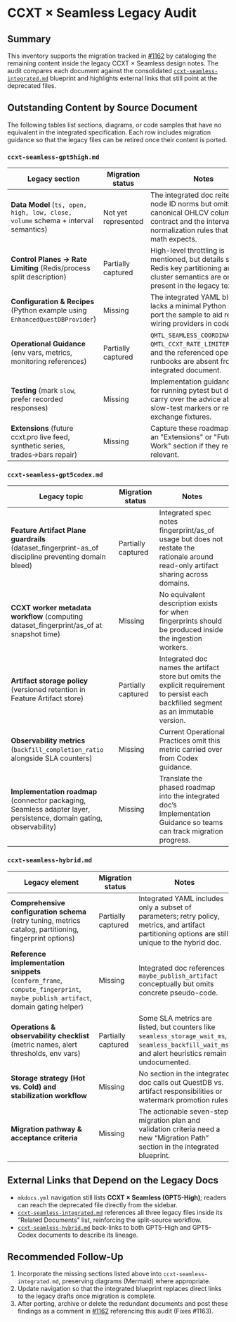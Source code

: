 # CCXT × Seamless Legacy Audit

## Summary
This inventory supports the migration tracked in [#1162](https://github.com/hyophyop/qmtl/issues/1162) by cataloging the remaining content inside the legacy CCXT × Seamless design notes. The audit compares each document against the consolidated [`ccxt-seamless-integrated.md`](ccxt-seamless-integrated.md) blueprint and highlights external links that still point at the deprecated files.

## Outstanding Content by Source Document
The following tables list sections, diagrams, or code samples that have no equivalent in the integrated specification. Each row includes migration guidance so that the legacy files can be retired once their content is ported.

### `ccxt-seamless-gpt5high.md`

| Legacy section | Migration status | Notes |
| --- | --- | --- |
| **Data Model** (`ts, open, high, low, close, volume` schema + interval semantics) | Not yet represented | The integrated doc reiterates node ID norms but omits the canonical OHLCV column contract and the interval-normalization rules that gap math expects. |
| **Control Planes → Rate Limiting** (Redis/process split description) | Partially captured | High-level throttling is mentioned, but details such as Redis key partitioning and cluster semantics are only present in the legacy text. |
| **Configuration & Recipes** (Python example using `EnhancedQuestDBProvider`) | Missing | The integrated YAML blueprint lacks a minimal Python snippet; port the sample to aid readers wiring providers in code. |
| **Operational Guidance** (env vars, metrics, monitoring references) | Partially captured | `QMTL_SEAMLESS_COORDINATOR_URL`, `QMTL_CCXT_RATE_LIMITER_REDIS`, and the referenced operations runbooks are absent from the integrated document. |
| **Testing** (mark `slow`, prefer recorded responses) | Missing | Implementation guidance calls for running pytest but does not carry over the advice about slow-test markers or recorded exchange fixtures. |
| **Extensions** (future ccxt.pro live feed, synthetic series, trades→bars repair) | Missing | Capture these roadmap ideas in an "Extensions" or "Future Work" section if they remain relevant. |

### `ccxt-seamless-gpt5codex.md`

| Legacy topic | Migration status | Notes |
| --- | --- | --- |
| **Feature Artifact Plane guardrails** (dataset_fingerprint-as_of discipline preventing domain bleed) | Partially captured | Integrated spec notes fingerprint/as_of usage but does not restate the rationale around read-only artifact sharing across domains. |
| **CCXT worker metadata workflow** (computing dataset_fingerprint/as_of at snapshot time) | Missing | No equivalent description exists for when fingerprints should be produced inside the ingestion workers. |
| **Artifact storage policy** (versioned retention in Feature Artifact store) | Partially captured | Integrated doc names the artifact store but omits the explicit requirement to persist each backfilled segment as an immutable version. |
| **Observability metrics** (`backfill_completion_ratio` alongside SLA counters) | Missing | Current Operational Practices omit this metric carried over from Codex guidance. |
| **Implementation roadmap** (connector packaging, Seamless adapter layer, persistence, domain gating, observability) | Missing | Translate the phased roadmap into the integrated doc’s Implementation Guidance so teams can track migration progress. |

### `ccxt-seamless-hybrid.md`

| Legacy element | Migration status | Notes |
| --- | --- | --- |
| **Comprehensive configuration schema** (retry tuning, metrics catalog, partitioning, fingerprint options) | Partially captured | Integrated YAML includes only a subset of parameters; retry policy, metrics, and artifact partitioning options are still unique to the hybrid doc. |
| **Reference implementation snippets** (`conform_frame`, `compute_fingerprint`, `maybe_publish_artifact`, domain gating helper) | Missing | Integrated doc references `maybe_publish_artifact` conceptually but omits concrete pseudo-code. |
| **Operations & observability checklist** (metric names, alert thresholds, env vars) | Partially captured | Some SLA metrics are listed, but counters like `seamless_storage_wait_ms`, `seamless_backfill_wait_ms`, and alert heuristics remain undocumented. |
| **Storage strategy (Hot vs. Cold) and stabilization workflow** | Missing | No section in the integrated doc calls out QuestDB vs. artifact responsibilities or watermark promotion rules. |
| **Migration pathway & acceptance criteria** | Missing | The actionable seven-step migration plan and validation criteria need a new “Migration Path” section in the integrated blueprint. |

## External Links that Depend on the Legacy Docs
- `mkdocs.yml` navigation still lists **CCXT × Seamless (GPT5-High)**; readers can reach the deprecated file directly from the sidebar.
- [`ccxt-seamless-integrated.md`](ccxt-seamless-integrated.md) references all three legacy files inside its “Related Documents” list, reinforcing the split-source workflow.
- [`ccxt-seamless-hybrid.md`](ccxt-seamless-hybrid.md) back-links to both GPT5-High and GPT5-Codex documents to describe its lineage.

## Recommended Follow-Up
1. Incorporate the missing sections listed above into `ccxt-seamless-integrated.md`, preserving diagrams (Mermaid) where appropriate.
2. Update navigation so that the integrated blueprint replaces direct links to the legacy drafts once migration is complete.
3. After porting, archive or delete the redundant documents and post these findings as a comment in [#1162](https://github.com/hyophyop/qmtl/issues/1162) referencing this audit (Fixes #1163).
